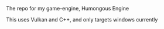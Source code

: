 The repo for my game-engine, Humongous Engine

This uses Vulkan and C++, and only targets windows currently
